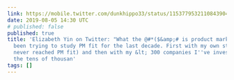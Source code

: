 ```yaml
---
link: https://mobile.twitter.com/dunkhippo33/status/1153779532110843904
date: 2019-08-05 14:30 UTC
# published: false
published: true
title: 'Elizabeth Yin on Twitter: "What the @#*($&amp;# is product market fit? I''ve
  been trying to study PM fit for the last decade. First with my own startup (that
  never reached PM fit) and then with my &lt; 300 companies I''ve invested in and
  the tens of thousan'
tags: []
---
```



